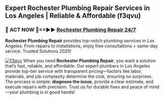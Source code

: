 ## Expert Rochester Plumbing Repair Services in Los Angeles | Reliable & Affordable (f3qvu)  

<h3>🚿 ACT NOW 🌟==►► <a href="https://tinyurl.com/2ne6vx2x" rel="nofollow">Rochester Plumbing Repair 24/7</a></h3>

**Rochester Plumbing Repair** provides top-notch plumbing services in Los Angeles. From repairs to installations, enjoy free consultations + same-day service. Trusted Solutions 2025!

[![f3qvu](https://i.imgur.com/4PFF4AK.jpeg)](https://tinyurl.com/2ne6vx2x)
When you need **Rochester Plumbing Repair**, you want a solution that’s fast, reliable, and affordable. Our expert plumbers in Los Angeles provide top-tier service with transparent pricing—factors like labor, materials, and job complexity determine the cost, ensuring no surprises. The process is simple: **diagnose the issue**, provide a clear estimate, and execute repairs with precision. Trust us for durable fixes and peace of mind—your plumbing is in good hands!